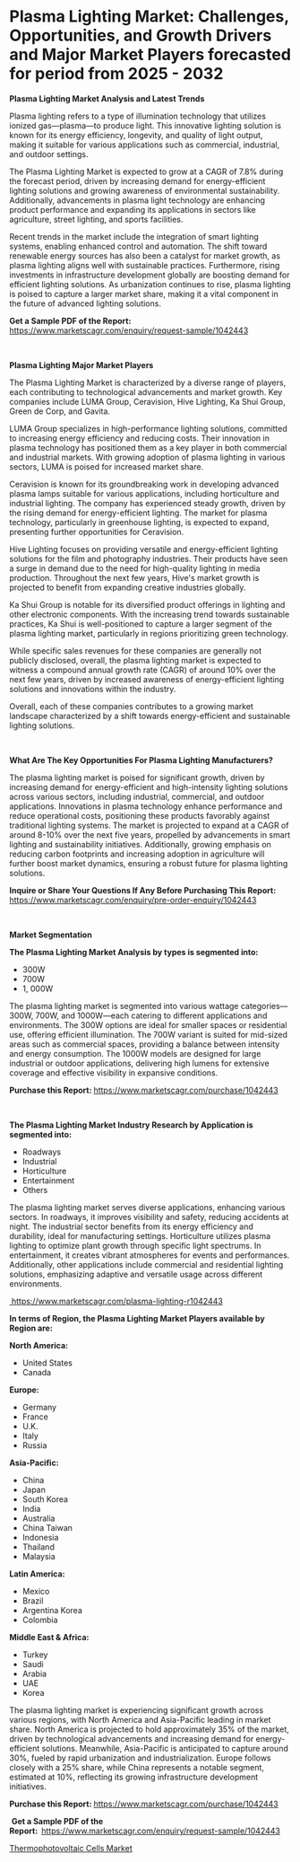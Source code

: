 <p><h1>Plasma Lighting Market: Challenges, Opportunities, and Growth Drivers and Major Market Players forecasted for period from 2025 - 2032</h1></p><p><strong>Plasma Lighting Market Analysis and Latest Trends</strong></p>
<p><p>Plasma lighting refers to a type of illumination technology that utilizes ionized gas—plasma—to produce light. This innovative lighting solution is known for its energy efficiency, longevity, and quality of light output, making it suitable for various applications such as commercial, industrial, and outdoor settings. </p><p>The Plasma Lighting Market is expected to grow at a CAGR of 7.8% during the forecast period, driven by increasing demand for energy-efficient lighting solutions and growing awareness of environmental sustainability. Additionally, advancements in plasma light technology are enhancing product performance and expanding its applications in sectors like agriculture, street lighting, and sports facilities.</p><p>Recent trends in the market include the integration of smart lighting systems, enabling enhanced control and automation. The shift toward renewable energy sources has also been a catalyst for market growth, as plasma lighting aligns well with sustainable practices. Furthermore, rising investments in infrastructure development globally are boosting demand for efficient lighting solutions. As urbanization continues to rise, plasma lighting is poised to capture a larger market share, making it a vital component in the future of advanced lighting solutions.</p></p>
<p><strong>Get a Sample PDF of the Report:&nbsp;</strong> <a href="https://www.marketscagr.com/enquiry/request-sample/1042443?utm_campaign=2320&utm_medium=2&utm_source=Github&utm_content=ia&utm_term=13022025&utm_id=plasma-lighting">https://www.marketscagr.com/enquiry/request-sample/1042443</a></p>
<p>&nbsp;</p>
<p><strong>Plasma Lighting Major Market Players</strong></p>
<p><p>The Plasma Lighting Market is characterized by a diverse range of players, each contributing to technological advancements and market growth. Key companies include LUMA Group, Ceravision, Hive Lighting, Ka Shui Group, Green de Corp, and Gavita.</p><p>LUMA Group specializes in high-performance lighting solutions, committed to increasing energy efficiency and reducing costs. Their innovation in plasma technology has positioned them as a key player in both commercial and industrial markets. With growing adoption of plasma lighting in various sectors, LUMA is poised for increased market share.</p><p>Ceravision is known for its groundbreaking work in developing advanced plasma lamps suitable for various applications, including horticulture and industrial lighting. The company has experienced steady growth, driven by the rising demand for energy-efficient lighting. The market for plasma technology, particularly in greenhouse lighting, is expected to expand, presenting further opportunities for Ceravision.</p><p>Hive Lighting focuses on providing versatile and energy-efficient lighting solutions for the film and photography industries. Their products have seen a surge in demand due to the need for high-quality lighting in media production. Throughout the next few years, Hive's market growth is projected to benefit from expanding creative industries globally.</p><p>Ka Shui Group is notable for its diversified product offerings in lighting and other electronic components. With the increasing trend towards sustainable practices, Ka Shui is well-positioned to capture a larger segment of the plasma lighting market, particularly in regions prioritizing green technology.</p><p>While specific sales revenues for these companies are generally not publicly disclosed, overall, the plasma lighting market is expected to witness a compound annual growth rate (CAGR) of around 10% over the next few years, driven by increased awareness of energy-efficient lighting solutions and innovations within the industry.</p><p>Overall, each of these companies contributes to a growing market landscape characterized by a shift towards energy-efficient and sustainable lighting solutions.</p></p>
<p>&nbsp;</p>
<p><strong>What Are The Key Opportunities For Plasma Lighting Manufacturers?</strong></p>
<p><p>The plasma lighting market is poised for significant growth, driven by increasing demand for energy-efficient and high-intensity lighting solutions across various sectors, including industrial, commercial, and outdoor applications. Innovations in plasma technology enhance performance and reduce operational costs, positioning these products favorably against traditional lighting systems. The market is projected to expand at a CAGR of around 8-10% over the next five years, propelled by advancements in smart lighting and sustainability initiatives. Additionally, growing emphasis on reducing carbon footprints and increasing adoption in agriculture will further boost market dynamics, ensuring a robust future for plasma lighting solutions.</p></p>
<p><strong>Inquire or Share Your Questions If Any Before Purchasing This Report:</strong> <a href="https://www.marketscagr.com/enquiry/pre-order-enquiry/1042443?utm_campaign=2320&utm_medium=2&utm_source=Github&utm_content=ia&utm_term=13022025&utm_id=plasma-lighting">https://www.marketscagr.com/enquiry/pre-order-enquiry/1042443</a></p>
<p>&nbsp;</p>
<p><strong>Market Segmentation</strong></p>
<p><strong>The Plasma Lighting Market Analysis by types is segmented into:</strong></p>
<p><ul><li>300W</li><li>700W</li><li>1, 000W</li></ul></p>
<p><p>The plasma lighting market is segmented into various wattage categories—300W, 700W, and 1000W—each catering to different applications and environments. The 300W options are ideal for smaller spaces or residential use, offering efficient illumination. The 700W variant is suited for mid-sized areas such as commercial spaces, providing a balance between intensity and energy consumption. The 1000W models are designed for large industrial or outdoor applications, delivering high lumens for extensive coverage and effective visibility in expansive conditions.</p></p>
<p><strong>Purchase this Report:&nbsp;</strong><a href="https://www.marketscagr.com/purchase/1042443?utm_campaign=2320&utm_medium=2&utm_source=Github&utm_content=ia&utm_term=13022025&utm_id=plasma-lighting">https://www.marketscagr.com/purchase/1042443</a></p>
<p>&nbsp;</p>
<p><strong>The Plasma Lighting Market Industry Research by Application is segmented into:</strong></p>
<p><ul><li>Roadways</li><li>Industrial</li><li>Horticulture</li><li>Entertainment</li><li>Others</li></ul></p>
<p><p>The plasma lighting market serves diverse applications, enhancing various sectors. In roadways, it improves visibility and safety, reducing accidents at night. The industrial sector benefits from its energy efficiency and durability, ideal for manufacturing settings. Horticulture utilizes plasma lighting to optimize plant growth through specific light spectrums. In entertainment, it creates vibrant atmospheres for events and performances. Additionally, other applications include commercial and residential lighting solutions, emphasizing adaptive and versatile usage across different environments.</p></p>
<p><a href="https://www.marketscagr.com/plasma-lighting-r1042443?utm_campaign=2320&utm_medium=2&utm_source=Github&utm_content=ia&utm_term=13022025&utm_id=plasma-lighting">&nbsp;https://www.marketscagr.com/plasma-lighting-r1042443</a></p>
<p><strong>In terms of Region, the Plasma Lighting Market Players available by Region are:</strong></p>
<p>
    <p> <strong> North America: </strong>
        <ul>
            <li>United States</li>
            <li>Canada</li>
        </ul>
        </p> 
    <p> <strong> Europe: </strong>
        <ul>
            <li>Germany</li>
            <li>France</li>
            <li>U.K.</li>
            <li>Italy</li>
            <li>Russia</li>
        </ul>
        </p> 
    <p> <strong> Asia-Pacific: </strong>
        <ul>
            <li>China</li>
            <li>Japan</li>
            <li>South Korea</li>
            <li>India</li>
            <li>Australia</li>
            <li>China Taiwan</li>
            <li>Indonesia</li>
            <li>Thailand</li>
            <li>Malaysia</li>
        </ul>
        </p> 
    <p> <strong> Latin America: </strong>
        <ul>
            <li>Mexico</li>
            <li>Brazil</li>
            <li>Argentina Korea</li>
            <li>Colombia</li>
        </ul>
        </p> 
    <p> <strong> Middle East & Africa: </strong>
        <ul>
            <li>Turkey</li>
            <li>Saudi</li>
            <li>Arabia</li>
            <li>UAE</li>
            <li>Korea</li>
        </ul>
    </p>
    </p>
<p><p>The plasma lighting market is experiencing significant growth across various regions, with North America and Asia-Pacific leading in market share. North America is projected to hold approximately 35% of the market, driven by technological advancements and increasing demand for energy-efficient solutions. Meanwhile, Asia-Pacific is anticipated to capture around 30%, fueled by rapid urbanization and industrialization. Europe follows closely with a 25% share, while China represents a notable segment, estimated at 10%, reflecting its growing infrastructure development initiatives.</p></p>
<p><strong>Purchase this Report: </strong><a href="https://www.marketscagr.com/purchase/1042443?utm_campaign=2320&utm_medium=2&utm_source=Github&utm_content=ia&utm_term=13022025&utm_id=plasma-lighting">https://www.marketscagr.com/purchase/1042443</a></p>
<p>&nbsp;<strong>Get a Sample PDF of the Report:&nbsp;&nbsp;</strong><a href="https://www.marketscagr.com/enquiry/request-sample/1042443?utm_campaign=2320&utm_medium=2&utm_source=Github&utm_content=ia&utm_term=13022025&utm_id=plasma-lighting">https://www.marketscagr.com/enquiry/request-sample/1042443</a></p>
<p><strong></strong></p>
<p><p><a href="https://github.com/AngelaWalsh696/Market-Research-Report-List-1/blob/main/thermophotovoltaic-cells-market.md?utm_campaign=2320&utm_medium=2&utm_source=Github&utm_content=ia&utm_term=13022025&utm_id=plasma-lighting">Thermophotovoltaic Cells Market</a></p></p>